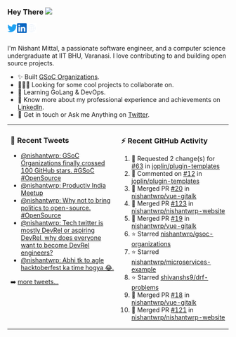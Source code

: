 ### Hey There <img src="https://media.giphy.com/media/hvRJCLFzcasrR4ia7z/giphy.gif" width="25px">
<a href="https://urls.nishantwrp.com/twitter-github" target="_blank">
  <img align="left" alt="Nishant's Twitter" width="22px" src="./assets/twitter.svg" />
</a>
<a href="https://urls.nishantwrp.com/linkedin-github" target="_blank">
  <img align="left" alt="Nishant's LinkedIn" width="22px" src="./assets/linkedin.svg" />
</a>
<a href="https://urls.nishantwrp.com/site-github" target="_blank">
  <img align="left" alt="Nishant's Site" width="22px" src="./assets/globe.svg" />
</a>
<br /><br />

I'm Nishant Mittal, a passionate software engineer, and a computer science undergraduate at IIT BHU, Varanasi. I love contributing to and building open source projects.

- ✨ Built [GSoC Organizations](https://www.gsocorganizations.dev/).
- 👨🏽‍💻 Looking for some cool projects to collaborate on.
- 🌱 Learning GoLang & DevOps.
- 🚀 Know more about my professional experience and achievements on [LinkedIn](https://urls.nishantwrp.com/linkedin-github).
- 💬 Get in touch or Ask me Anything on [Twitter](https://urls.nishantwrp.com/twitter-github).

<table><tr>
<td valign="top" width="50%">

### 📱 Recent Tweets
<!-- TWITTER:START -->
- [@nishantwrp: GSoC Organizations finally crossed 100 GitHub stars.  #GSoC #OpenSource](https://rss.app/articles/cb4e791f6f6d729c074351566bd3a7c508111d6e1136a1e9c3ec930d979628d4f61eb1492ac7df6df3aa6978dd15079b60dc6ce8c513721483)
- [@nishantwrp: Productiv India Meetup](https://rss.app/articles/cb4e791f6f6d729c074351566bd3a7c508111d6e1136a1e9c3ec930d979628d4f61eb1492ac7df6df3a46f79db17069565d66de0c7147c1782)
- [@nishantwrp: Why not to bring politics to open-source. #OpenSource](https://rss.app/articles/cb4e791f6f6d729c074351566bd3a7c508111d6e1136a1e9c3ec930d979628d4f61eb1492ac7df6cfaab697bda1c099766d068e2cb177d1082)
- [@nishantwrp: Tech twitter is mostly DevRel or aspiring DevRel, why does everyone want to become DevRel engineers?](https://rss.app/articles/cb4e791f6f6d729c074351566bd3a7c508111d6e1136a1e9c3ec930d979628d4f61eb1492ac7df6cfaaa637ad6170f9367dc6de4c41a7a1788)
- [@nishantwrp: Abhi tk to agle hacktoberfest ka time hogya 😂.](https://rss.app/articles/cb4e791f6f6d729c074351566bd3a7c508111d6e1136a1e9c3ec930d979628d4f61eb1492ac7df6cfaaa637fdb11089567d560e6c517721783)
<!-- TWITTER:END -->
➡️ [more tweets...](https://twitter.com/nishantwrp)

</td>
<td valign="top" width="50%">

### ⚡ Recent GitHub Activity
<!--RECENT_ACTIVITY:start-->
1. 🔴 Requested 2 change(s) for [#63](https://github.com/joplin/plugin-templates/pull/63#pullrequestreview-929969594) in [joplin/plugin-templates](https://github.com/joplin/plugin-templates)
2. 💬 Commented on [#12](https://github.com/joplin/plugin-templates/issues/12#issuecomment-1083075927) in [joplin/plugin-templates](https://github.com/joplin/plugin-templates)
3. 🎉 Merged PR [#20](https://github.com/nishantwrp/vue-gitalk/pull/20) in [nishantwrp/vue-gitalk](https://github.com/nishantwrp/vue-gitalk)
4. 🎉 Merged PR [#123](https://github.com/nishantwrp/nishantwrp-website/pull/123) in [nishantwrp/nishantwrp-website](https://github.com/nishantwrp/nishantwrp-website)
5. 🎉 Merged PR [#19](https://github.com/nishantwrp/vue-gitalk/pull/19) in [nishantwrp/vue-gitalk](https://github.com/nishantwrp/vue-gitalk)
6. ⭐ Starred [nishantwrp/gsoc-organizations](https://github.com/nishantwrp/gsoc-organizations)
7. ⭐ Starred [nishantwrp/microservices-example](https://github.com/nishantwrp/microservices-example)
8. ⭐ Starred [shivanshs9/drf-problems](https://github.com/shivanshs9/drf-problems)
9. 🎉 Merged PR [#18](https://github.com/nishantwrp/vue-gitalk/pull/18) in [nishantwrp/vue-gitalk](https://github.com/nishantwrp/vue-gitalk)
10. 🎉 Merged PR [#121](https://github.com/nishantwrp/nishantwrp-website/pull/121) in [nishantwrp/nishantwrp-website](https://github.com/nishantwrp/nishantwrp-website)
<!--RECENT_ACTIVITY:end-->

</td>
</tr></table>
